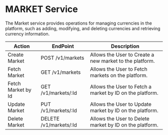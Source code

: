 # MARKET Service

The Market service provides operations for managing currencies in the platform, such as adding, modifying, and deleting currencies and retrieving currency information.

| Action             | EndPoint               | Description                                              |
| ------------------ | ---------------------- | -------------------------------------------------------- |
| Create Market      | POST /v1/markets       | Allows the User to Create a new market to the platform.  |
| Fetch Market       | GET /v1/markets        | Allows the User to Fetch markets on the platform.        |
| Fetch Market by Id | GET /v1/markets/:Id    | Allows the User to Fetch a market by ID on the platform. |
| Update Market      | PUT /v1/markets/:Id    | Allows the User to Update market by ID on the platform.  |
| Delete Market      | DELETE /v1/markets/:Id | Allows the User to Delete market by ID on the platform.  |
